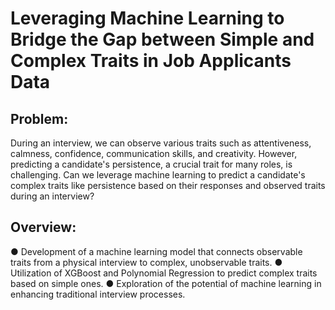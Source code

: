 # Leveraging Machine Learning to Bridge the Gap between Simple and Complex Traits in Job Applicants Data

## Problem:
During an interview, we can observe various traits such as attentiveness, calmness, confidence, communication skills, and creativity.
However, predicting a candidate's persistence, a crucial trait for many roles, is challenging.
Can we leverage machine learning to predict a candidate's complex traits like persistence based on their responses and observed traits during an interview?


## Overview:
● Development of a machine learning model that connects observable traits from a physical interview to complex, unobservable traits. 
● Utilization of XGBoost and Polynomial Regression to predict complex traits based on simple ones.
● Exploration of the potential of machine learning in enhancing traditional interview processes.
